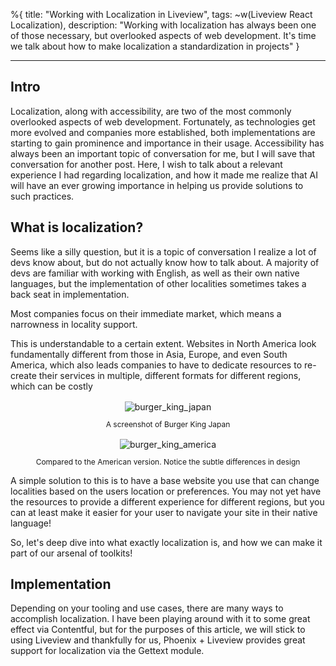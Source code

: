%{
title: "Working with Localization in Liveview",
tags: ~w(Liveview React Localization),
description: "Working with localization has always been one of those necessary, but overlooked aspects of web development. It's time we talk about how to make localization a standardization in projects"
}

---

## Intro

Localization, along with accessibility, are two of the most commonly overlooked aspects of web development. Fortunately, as technologies get more evolved and companies more established, both implementations are starting to gain prominence and importance in their usage. Accessibility has always been an important topic of conversation for me, but I will save that conversation for another post. Here, I wish to talk about a relevant experience I had regarding localization, and how it made me realize that AI will have an ever growing importance in helping us provide solutions to such practices.

## What is localization?

Seems like a silly question, but it is a topic of conversation I realize a lot of devs know about, but do not actually know how to talk about. A majority of devs are familiar with working with English, as well as their own native languages, but the implementation of other localities sometimes takes a back seat in implementation.

Most companies focus on their immediate market, which means a narrowness in locality support.

This is understandable to a certain extent. Websites in North America look fundamentally different from those in Asia, Europe, and even South America, which also leads companies to have to dedicate resources to re-create their services in multiple, different formats for different regions, which can be costly

<div style="margin-top:16px; text-align:center">
  <image src="/images/blog/bk-japan.png" alt="burger_king_japan" />
  <p style="font-size:12px">A screenshot of Burger King Japan</p>
</div>

<div style="margin-top:16px; text-align:center">
  <image src="/images/blog/bk-america.png" alt="burger_king_america" />
  <p style="font-size:12px">Compared to the American version. Notice the subtle differences in design</p>
</div>

A simple solution to this is to have a base website you use that can change localities based on the users location or preferences. You may not yet have the resources to provide a different experience for different regions, but you can at least make it easier for your user to navigate your site in their native language!

So, let's deep dive into what exactly localization is, and how we can make it part of our arsenal of toolkits!

## Implementation

Depending on your tooling and use cases, there are many ways to accomplish localization. I have been playing around with it to some great effect via Contentful, but for the purposes of this article, we will stick to using Liveview and thankfully for us, Phoenix + Liveview provides great support for localization via the Gettext module.
